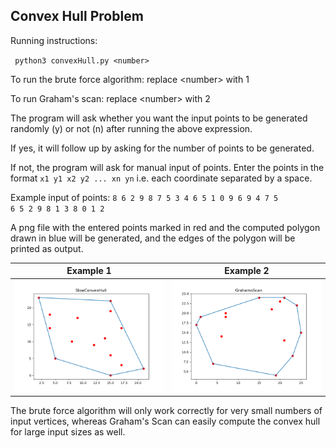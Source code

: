 ## Convex Hull Problem

Running instructions:

<code> python3 convexHull.py \<number\> </code>

To run the brute force algorithm: replace \<number\> with 1

To run Graham's scan: replace \<number\> with 2

The program will ask whether you want the input points to be generated randomly (y) or not (n) after running the above expression.

If yes, it will follow up by asking for the number of points to be generated.

If not, the program will ask for manual input of points. Enter the points in the format <code>x1 y1 x2 y2 ... xn yn</code> i.e. each coordinate separated by a space.

Example input of points: <code>8 6 2 9 8 7 5 3 4 6 5 1 0 9 6 9 4 7 5 6 5 2 9 8 1 3 8 0 1 2</code>

A png file with the entered points marked in red and the computed polygon drawn in blue will be generated, and the edges of the polygon will be printed as output.

Example 1                  |  Example 2
:-------------------------:|:-------------------------:
![](SlowConvexHull.png)  |  ![](GrahamsScan.png)

The brute force algorithm will only work correctly for very small numbers of input vertices, whereas Graham's Scan can easily compute the convex hull for large input sizes as well.
